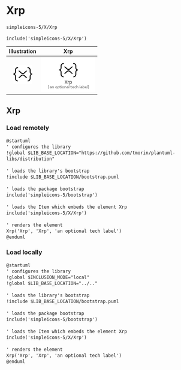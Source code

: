 # Xrp


```text
simpleicons-5/X/Xrp
```

```text
include('simpleicons-5/X/Xrp')
```



| Illustration | Xrp |
| :---: | :---: |
| ![illustration for Illustration](../../simpleicons-5/X/Xrp.png) | ![illustration for Xrp](../../simpleicons-5/X/Xrp.Local.png) |




## Xrp

### Load remotely
```plantuml
@startuml
' configures the library
!global $LIB_BASE_LOCATION="https://github.com/tmorin/plantuml-libs/distribution"

' loads the library's bootstrap
!include $LIB_BASE_LOCATION/bootstrap.puml

' loads the package bootstrap
include('simpleicons-5/bootstrap')

' loads the Item which embeds the element Xrp
include('simpleicons-5/X/Xrp')

' renders the element
Xrp('Xrp', 'Xrp', 'an optional tech label')
@enduml
```

### Load locally
```plantuml
@startuml
' configures the library
!global $INCLUSION_MODE="local"
!global $LIB_BASE_LOCATION="../.."

' loads the library's bootstrap
!include $LIB_BASE_LOCATION/bootstrap.puml

' loads the package bootstrap
include('simpleicons-5/bootstrap')

' loads the Item which embeds the element Xrp
include('simpleicons-5/X/Xrp')

' renders the element
Xrp('Xrp', 'Xrp', 'an optional tech label')
@enduml
```


